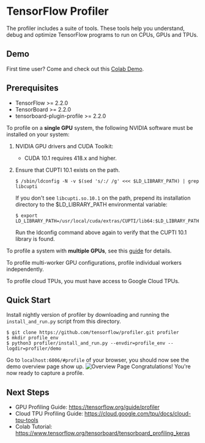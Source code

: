 # TensorFlow Profiler
The profiler includes a suite of tools. These tools help you understand, debug and optimize TensorFlow programs to run on CPUs, GPUs and TPUs.

## Demo
First time user? Come and check out this [Colab Demo](https://www.tensorflow.org/tensorboard/tensorboard_profiling_keras).

## Prerequisites
* TensorFlow >= 2.2.0
* TensorBoard >= 2.2.0
* tensorboard-plugin-profile >= 2.2.0

To profile on a **single GPU** system, the following NVIDIA software must be installed on your system:

1. NVIDIA GPU drivers and CUDA Toolkit:
    * CUDA 10.1 requires 418.x and higher.
2. Ensure that CUPTI 10.1 exists on the path.

   ```shell
   $ /sbin/ldconfig -N -v $(sed 's/:/ /g' <<< $LD_LIBRARY_PATH) | grep libcupti
   ```

   If you don't see `libcupti.so.10.1` on the path, prepend its installation directory to the $LD_LIBRARY_PATH environmental variable:

   ```shell
   $ export LD_LIBRARY_PATH=/usr/local/cuda/extras/CUPTI/lib64:$LD_LIBRARY_PATH
   ```
   Run the ldconfig command above again to verify that the CUPTI 10.1 library is found.

To profile a system with **multiple GPUs**, see this [guide](docs/profile_multi_gpu.md) for details.

To profile multi-worker GPU configurations, profile individual workers independently.

To profile cloud TPUs, you must have access to Google Cloud TPUs.

## Quick Start
Install nightly version of profiler by downloading and running the `install_and_run.py` script from this directory.
```
$ git clone https://github.com/tensorflow/profiler.git profiler
$ mkdir profile_env
$ python3 profiler/install_and_run.py --envdir=profile_env --logdir=profiler/demo
```
Go to `localhost:6006/#profile` of your browser, you should now see the demo overview page show up.
![Overview Page](docs/images/overview_page.png)
Congratulations! You're now ready to capture a profile.

## Next Steps
* GPU Profiling Guide:  https://tensorflow.org/guide/profiler
* Cloud TPU Profiling Guide: https://cloud.google.com/tpu/docs/cloud-tpu-tools
* Colab Tutorial: https://www.tensorflow.org/tensorboard/tensorboard_profiling_keras
